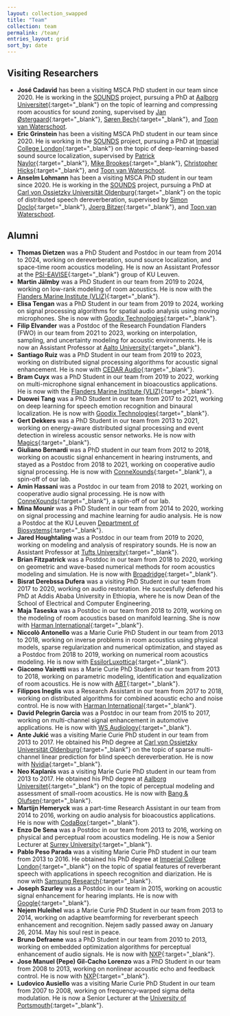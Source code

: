 ```yaml
---
layout: collection_swapped
title: "Team"
collection: team
permalink: /team/
entries_layout: grid
sort_by: date
---
```


## Visiting Researchers
* **José Cadavid** has been a visiting MSCA PhD student in our team since 2020. He is working in the [SOUNDS](projects/sounds/) project, pursuing a PhD at [Aalborg Universitet](https://www.en.aau.dk){:target="_blank"} on the topic of learning and compressing room acoustics for sound zoning, supervised by [Jan Østergaard](https://vbn.aau.dk/en/persons/104838){:target="_blank"}, [Søren Bech](https://vbn.aau.dk/en/persons/100940){:target="_blank"}, and [Toon van Waterschoot](toon_vanwaterschoot).
* **Eric Grinstein** has been a visiting MSCA PhD student in our team since 2020. He is working in the [SOUNDS](projects/sounds/) project, pursuing a PhD at [Imperial College London](http://www3.imperial.ac.uk/){:target="_blank"} on the topic of deep-learning-based sound source localization, supervised by [Patrick Naylor](https://www.imperial.ac.uk/people/p.naylor){:target="_blank"}, [Mike Brookes](https://profiles.imperial.ac.uk/mike.brookes){:target="_blank"}, [Christopher Hicks](https://www.chu.cam.ac.uk/fellows/christopher-hicks/){:target="_blank"}, and [Toon van Waterschoot](toon_vanwaterschoot).
* **Anselm Lohmann** has been a visiting MSCA PhD student in our team since 2020. He is working in the [SOUNDS](projects/sounds/) project, pursuing a PhD at [Carl von Ossietzky Universität Oldenburg](https://uol.de){:target="_blank"} on the topic of distributed speech dereverberation, supervised by [Simon Doclo](https://uol.de/en/sigproc/staff/simon-doclo){:target="_blank"}, [Joerg Bitzer](https://www.jade-hs.de/en/team/joerg-bitzer/){:target="_blank"}, and [Toon van Waterschoot](toon_vanwaterschoot).

## Alumni
* **Thomas Dietzen** was a PhD Student and Postdoc in our team from 2014 to 2024, working on dereverberation, sound source localization, and space-time room acoustics modeling. He is now an Assistant Professor at the [PSI-EAVISE](https://iiw.kuleuven.be/onderzoek/eavise){:target="_blank"} group of KU Leuven.
* **Martin Jälmby** was a PhD Student in our team from 2019 to 2024, working on low-rank modeling of room acoustics. He is now with the [Flanders Marine Institute (VLIZ)](https://www.vliz.be/en){:target="_blank"}.
* **Elisa Tengan** was a PhD Student in our team from 2019 to 2024, working on signal processing algorithms for spatial audio analysis using moving microphones. She is now with [Goodix Technologies](https://www.goodix.com/en){:target="_blank"}.
* **Filip Elvander** was a Postdoc of the Research Foundation Flanders (FWO) in our team from 2021 to 2023, working on interpolation, sampling, and uncertainty modeling for acoustic environments. He is now an Assistant Professor at [Aalto University](https://www.aalto.fi/en){:target="_blank"}.
* **Santiago Ruiz** was a PhD Student in our team from 2019 to 2023, working on distributed signal processing algorithms for acoustic signal enhancement. He is now with [CEDAR Audio](https://www.cedar-audio.com){:target="_blank"}.
* **Bram Cuyx** was a PhD Student in our team from 2019 to 2022, working on multi-microphone signal enhancement in bioacoustics applications. He is now with the [Flanders Marine Institute (VLIZ)](https://www.vliz.be/en){:target="_blank"}.
* **Duowei Tang** was a PhD Student in our team from 2017 to 2021, working on deep learning for speech emotion recognition and binaural localization. He is now with [Goodix Technologies](https://www.goodix.com/en){:target="_blank"}.
* **Gert Dekkers** was a PhD Student in our team from 2013 to 2021, working on energy-aware distributed signal processing and event detection in wireless acoustic sensor networks. He is now with [Magics](https://www.magics.tech){:target="_blank"}.
* **Giuliano Bernardi** was a PhD student in our team from 2012 to 2018, working on acoustic signal enhancement in hearing instruments, and stayed as a Postdoc from 2018 to 2021, working on cooperative audio signal processing. He is now with [ConneXounds](https://www.connexounds.com){:target="_blank"}, a spin-off of our lab.
* **Amin Hassani** was a Postdoc in our team from 2018 to 2021, working on cooperative audio signal processing. He is now with [ConneXounds](https://www.connexounds.com){:target="_blank"}, a spin-off of our lab.
* **Mina Mounir** was a PhD Student in our team from 2014 to 2020, working on signal processing and machine learning for audio analysis. He is now a Postdoc at the KU Leuven [Department of Biosystems](https://www.biw.kuleuven.be/biosyst/english/dptbiosyst){:target="_blank"}.
* **Jared Houghtaling** was a Postdoc in our team from 2019 to 2020, working on modeling and analysis of respiratory sounds. He is now an Assistant Professor at [Tufts University](https://www.tufts.edu){:target="_blank"}.
* **Brian Fitzpatrick** was a Postdoc in our team from 2018 to 2020, working on geometric and wave-based numerical methods for room acoustics modeling and simulation. He is now with [Broadridge](https://www.broadridge.com){:target="_blank"}.
* **Bisrat Derebssa Dufera** was a visiting PhD Student in our team from 2017 to 2020, working on audio restoration. He succesfully defended his PhD at Addis Ababa University in Ethiopia, where he is now Dean of the School of Electrical and Computer Engineering.
* **Maja Taseska** was a Postdoc in our team from 2018 to 2019, working on the modeling of room acoustics based on manifold learning. She is now with [Harman International](https://www.harman.com){:target="_blank"}.
* **Niccolò Antonello** was a Marie Curie PhD Student in our team from 2013 to 2018, working on inverse problems in room acoustics using physical models, sparse regularization and numerical optimization, and stayed as a Postdoc from 2018 to 2019, working on numerical room acoustics modeling. He is now with [EssilorLuxottica](https://www.essilorluxottica.com/en/){:target="_blank"}.
* **Giacomo Vairetti** was a Marie Curie PhD Student in our team from 2013 to 2018, working on parametric modeling, identification and equalization of room acoustics. He is now with [ABT](http://www.abt.eu/){:target="_blank"}.
* **Filippos Ineglis** was a Research Assistant in our team from 2017 to 2018, working on distributed algorithms for combined acoustic echo and noise control. He is now with [Harman International](https://www.harman.com){:target="_blank"}.
* **David Pelegrin Garcia** was a Postdoc in our team from 2015 to 2017, working on multi-channel signal enhancement in automotive applications. He is now with [WS Audiology](https://www.wsa.com){:target="_blank"}.
* **Ante Jukić** was a visiting Marie Curie PhD student in our team from 2013 to 2017. He obtained his PhD degree at [Carl von Ossietzky Universität Oldenburg](https://uol.de){:target="_blank"} on the topic of sparse multi-channel linear prediction for blind speech dereverberation. He is now with [Nvidia](https://www.nvidia.com){:target="_blank"}.
* **Neo Kaplanis** was a visiting Marie Curie PhD student in our team from 2013 to 2017. He obtained his PhD degree at [Aalborg Universitet](https://www.en.aau.dk){:target="_blank"} on the topic of perceptual modeling and assessment of small-room acoustics. He is now with [Bang & Olufsen](https://corporate.bang-olufsen.com/en/){:target="_blank"}.
* **Martijn Hemeryck** was a part-time Research Assistant in our team from 2014 to 2016, working on audio analysis for bioacoustics applications. He is now with [CodaBox](https://www.codabox.com/){:target="_blank"}.
* **Enzo De Sena** was a Postdoc in our team from 2013 to 2016, working on physical and perceptual room acoustics modeling. He is now a Senior Lecturer at [Surrey University](https://www.surrey.ac.uk){:target="_blank"}.
* **Pablo Peso Parada** was a visiting Marie Curie PhD student in our team from 2013 to 2016. He obtained his PhD degree at [Imperial College London](http://www3.imperial.ac.uk/){:target="_blank"} on the topic of spatial features of reverberant speech with applications in speech recognition and diarization. He is now with [Samsung Research](https://research.samsung.com){:target="_blank"}.
* **Joseph Szurley** was a Postdoc in our team in 2015, working on acoustic signal enhancement for hearing implants. He is now with [Google](https://about.google){:target="_blank"}.
* **Nejem Huleihel** was a Marie Curie PhD Student in our team from 2013 to 2014, working on adaptive beamforming for reverberant speech enhancement and recognition. Nejem sadly passed away on January 26, 2014. May his soul rest in peace.
* **Bruno Defraene** was a PhD Student in our team from 2010 to 2013, working on embedded optimization algorithms for perceptual enhancement of audio signals. He is now with [NXP](https://www.nxp.com){:target="_blank"}.
* **Jose Manuel (Pepe) Gil-Cacho Lorenzo** was a PhD Student in our team from 2008 to 2013, working on nonlinear acoustic echo and feedback control. He is now with [NXP](https://www.nxp.com){:target="_blank"}.
* **Ludovico Ausiello** was a visiting Marie Curie PhD Student in our team from 2007 to 2008, working on frequency-warped sigma delta modulation. He is now a Senior Lecturer at the [University of Portsmouth](https://www.port.ac.uk){:target="_blank"}.
